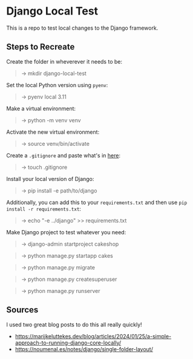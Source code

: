 # Django Local Test
This is a repo to test local changes to the Django framework.

## Steps to Recreate

Create the folder in wheverever it needs to be:

> -> mkdir django-local-test

Set the local Python version using `pyenv`:

> -> pyenv local 3.11

Make a virtual environment:

> -> python -m venv venv

Activate the new virtual environment:

> -> source venv/bin/activate

Create a `.gitignore` and paste what's in [here](https://github.com/github/gitignore/blob/main/Python.gitignore):

> -> touch .gitignore

Install your local version of Django:

> -> pip install -e path/to/django

Additionally, you can add this to your `requirements.txt` and then use `pip install -r requirements.txt`:

> -> echo "-e ../django" >> requirements.txt

Make Django project to test whatever you need:

> -> django-admin startproject cakeshop

> -> python manage.py startapp cakes

> -> python manage.py migrate

> -> python manage.py createsuperuser

> -> python manage.py runserver

## Sources
I used two great blog posts to do this all really quickly!

- https://marijkeluttekes.dev/blog/articles/2024/01/25/a-simple-approach-to-running-django-core-locally/
- https://noumenal.es/notes/django/single-folder-layout/

